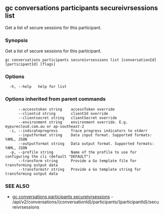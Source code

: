 ## gc conversations participants secureivrsessions list

Get a list of secure sessions for this participant.

### Synopsis

Get a list of secure sessions for this participant.

```
gc conversations participants secureivrsessions list [conversationId] [participantId] [flags]
```

### Options

```
  -h, --help   help for list
```

### Options inherited from parent commands

```
      --accesstoken string    accessToken override
      --clientid string       clientId override
      --clientsecret string   clientSecret override
      --environment string    environment override. E.g. mypurecloud.com.au or ap-southeast-2
  -i, --indicateprogress      Trace progress indicators to stderr
      --inputformat string    Data input format. Supported formats: YAML, JSON
      --outputformat string   Data output format. Supported formats: YAML, JSON
  -p, --profile string        Name of the profile to use for configuring the cli (default "DEFAULT")
      --transform string      Provide a Go template file for transforming output data
      --transformstr string   Provide a Go template string for transforming output data
```

### SEE ALSO

* [gc conversations participants secureivrsessions](gc_conversations_participants_secureivrsessions.html)	 - /api/v2/conversations/{conversationId}/participants/{participantId}/secureivrsessions



